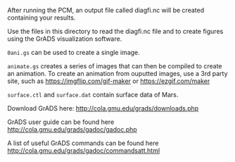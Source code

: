 After running the PCM, an output file called diagfi.nc will be created containing your results. 

Use the files in this directory to read the diagfi.nc file and to create figures using the GrADS visualization software.

`0ani.gs` can be used to create a single image.

`animate.gs` creates a series of images that can then be compiled to create an animation. To create an animation from ouputted images, use a 3rd party site, such as https://imgflip.com/gif-maker or https://ezgif.com/maker

`surface.ctl` and `surface.dat` contain surface data of Mars.

Download GrADS here: http://cola.gmu.edu/grads/downloads.php

GrADS user guide can be found here http://cola.gmu.edu/grads/gadoc/gadoc.php

A list of useful GrADS commands can be found here http://cola.gmu.edu/grads/gadoc/commandsatt.html

